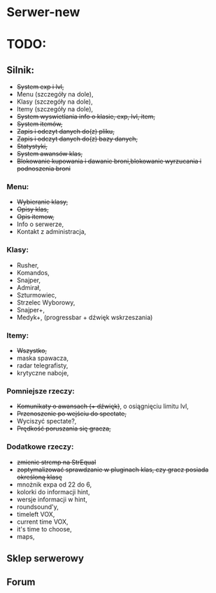 # Serwer-new

# TODO:
## Silnik:
- ~~System exp i lvl,~~ 
- Menu (szczegóły na dole),
- Klasy (szczegóły na dole),
- Itemy (szczegóły na dole),
- ~~System wyswietlania info o klasie, exp, lvl, item,~~
- ~~System itemów,~~
- ~~Zapis i odczyt danych do(z) pliku,~~
- ~~Zapis i odczyt danych do(z) bazy danych,~~
- ~~Statystyki,~~
- ~~System awansów klas,~~
- ~~Blokowanie kupowania i dawanie broni,blokowanie wyrzucania i podnoszenia broni~~

### Menu:
- ~~Wybieranie klasy,~~
- ~~Opisy klas,~~
- ~~Opis itemow,~~
- Info o serwerze,
- Kontakt z administracja,

### Klasy:
- Rusher,
- Komandos,
- Snajper,
- Admirał,
- Szturmowiec,
- Strzelec Wyborowy,
- Snajper+,
- Medyk+, (progressbar + dźwięk wskrzeszania)

### Itemy:
- ~~Wszystko,~~
- maska spawacza,
- radar telegrafisty,
- krytyczne naboje,


### Pomniejsze rzeczy:
- ~~Komunikaty o awansach (+ dźwięk)~~, o osiągnięciu limitu lvl, 
- ~~Przenoszenie po wejściu do spectate,~~
- Wyciszyć spectate?,
- ~~Prędkość poruszania się gracza,~~

### Dodatkowe rzeczy:
- ~~zmienic strcmp na StrEqual~~
- ~~zoptymalizować sprawdzanie w pluginach klas, czy gracz posiada określoną klasę~~
- mnożnik expa od 22 do 6,
- kolorki do informacji hint,
- wersje informacji w hint,
- roundsound'y,
- timeleft VOX,
- current time VOX,
- it's time to choose,
- maps,


## Sklep serwerowy

## Forum
